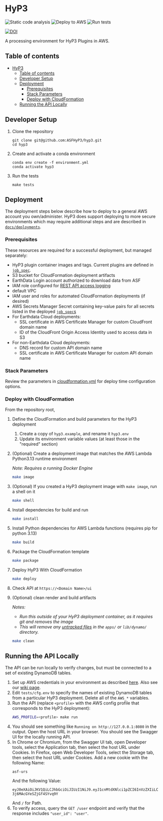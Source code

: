 # HyP3
![Static code analysis](https://github.com/ASFHyP3/hyp3/workflows/Static%20code%20analysis/badge.svg)
![Deploy to AWS](https://github.com/ASFHyP3/hyp3/workflows/Deploy%20to%20AWS/badge.svg)
![Run tests](https://github.com/ASFHyP3/hyp3/workflows/Run%20tests/badge.svg)

[![DOI](https://zenodo.org/badge/259996151.svg)](https://zenodo.org/badge/latestdoi/259996151)


A processing environment for HyP3 Plugins in AWS.

## Table of contents
- [HyP3](#hyp3)
  - [Table of contents](#table-of-contents)
  - [Developer Setup](#developer-setup)
  - [Deployment](#deployment)
    - [Prerequisites](#prerequisites)
    - [Stack Parameters](#stack-parameters)
    - [Deploy with CloudFormation](#deploy-with-cloudformation)
  - [Running the API Locally](#running-the-api-locally)

## Developer Setup

1. Clone the repository
   ```
   git clone git@github.com:ASFHyP3/hyp3.git
   cd hyp3
   ```
2. Create and activate a conda environment
   ```
   conda env create -f environment.yml
   conda activate hyp3
   ```
3. Run the tests
   ```
   make tests
   ```

## Deployment

The deployment steps below describe how to deploy to a general AWS account you own/administer.
HyP3 does support deploying to more secure environments which may require additional steps and are
described in [`docs/deployments`](docs/deployments).

### Prerequisites
These resources are required for a successful deployment, but managed separately:

- HyP3 plugin container images and tags. Current plugins are defined in [`job_spec`](./job_spec).
- S3 bucket for CloudFormation deployment artifacts
- EarthData Login account authorized to download data from ASF
- IAM role configured for [REST API access logging](https://docs.aws.amazon.com/apigateway/latest/developerguide/set-up-logging.html#set-up-access-logging-permissions)
- default VPC
- IAM user and roles for automated CloudFormation deployments (if desired)
- AWS Secrets Manager Secret containing key-value pairs for all secrets listed in the deployed [`job_spec`s](./job_spec)
- For Earthdata Cloud deployments:
  - SSL certificate in AWS Certificate Manager for custom CloudFront domain name
  - ID of the CloudFront Origin Access Identity used to access data in S3 
- For non-Earthdata Cloud deployments:
  - DNS record for custom API domain name
  - SSL certificate in AWS Certificate Manager for custom API domain name

### Stack Parameters
Review the parameters in [cloudformation.yml](apps/main-cf.yml) for deploy time configuration options.

### Deploy with CloudFormation

From the repository root,

1. Define the CloudFormation and build parameters for the HyP3 deployment
     1. Create a copy of `hyp3.example`, and rename it `hyp3.env`
     1. Update its environment variable values (at least those in the "required" section)

1. (Optional) Create a deployment image that matches the AWS Lambda Python3.13 runtime environment
   
   *Note: Requires a running Docker Engine*
   ```sh
   make image
   ```

1. (Optional) If you created a HyP3 deployment image with `make image`, run a shell on it
   ```sh 
   make shell
   ```

1. Install dependencies for build and run
   ```sh
   make install
   ```

1. Install Python dependencies for AWS Lambda functions (requires pip for python 3.13)
   ```sh
   make build
   ```

1. Package the CloudFormation template
   ```sh
   make package
   ```

1. Deploy HyP3 With CloudFormation
   ```sh
   make deploy
   ```

1. Check API at `https://<Domain Name>/ui`

1. (Optional) clean render and build artifacts
   
   *Notes:* 
      - *Run this outside of your HyP3 deployment container, as it requires git and removes the image*
      - *This will remove any [untracked files](https://git-scm.com/docs/git-ls-files#Documentation/git-ls-files.txt--o) in the `apps/` or `lib/dynamo/` directory.*  

      ```sh
      make clean
      ```

## Running the API Locally

The API can be run locally to verify changes, but must be connected to a set of existing DynamoDB tables.

1. Set up AWS credentials in your environment as described
   [here](https://boto3.amazonaws.com/v1/documentation/api/latest/guide/quickstart.html#configuration).
   Also see our [wiki page](https://github.com/ASFHyP3/.github-private/wiki/AWS-Access#aws-access-keys).
2. Edit `tests/cfg.env` to specify the names of existing DynamoDB tables from a particular HyP3 deployment.
   Delete all of the `AWS_*` variables.
3. Run the API (replace `<profile>` with the AWS config profile that corresponds to the HyP3 deployment):
   ```sh
   AWS_PROFILE=<profile> make run
   ```
4. You should see something like `Running on http://127.0.0.1:8080` in the output. Open the host URL in your browser.
   You should see the Swagger UI for the locally running API.
5. In Chrome or Chromium, from the Swagger UI tab, open Developer tools, select the Application tab, then select
   the host URL under Cookies. In Firefox, open Web Developer Tools, select the Storage tab, then select
   the host URL under Cookies. Add a new cookie with the following Name:
   ```
   asf-urs
   ```
   And the following Value:
   ```
   eyJ0eXAiOiJKV1QiLCJhbGciOiJIUzI1NiJ9.eyJ1cnMtdXNlci1pZCI6InVzZXIiLCJleHAiOjIxNTk1Mzc0OTYyLCJ1cnMtZ3JvdXBzIjpbeyJuYW1lIjoiYXV0aC1ncm91cCIsImFwcF91aWQiOiJhdXRoLXVpZCJ9XX0.hMtgDTqS5wxDPCzK9MlXB-3j6MAcGYeSZjGf4SYvq9Y
   ```
   And `/` for Path.
6. To verify access, query the `GET /user` endpoint and verify that the response includes `"user_id": "user"`.
